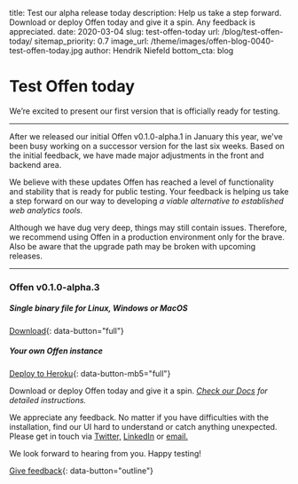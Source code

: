 title: Test our alpha release today
description: Help us take a step forward. Download or deploy Offen today and give it a spin. Any feedback is appreciated.
date: 2020-03-04
slug: test-offen-today
url: /blog/test-offen-today/
sitemap_priority: 0.7
image_url: /theme/images/offen-blog-0040-test-offen-today.jpg
author: Hendrik Niefeld
bottom_cta: blog

# Test Offen today

We’re excited to present our first version that is officially ready for testing.

---

After we released our initial Offen v0.1.0-alpha.1 in January this year, we've been busy working on a successor version for the last six weeks. Based on the initial feedback, we have made major adjustments in the front and backend area.

We believe with these updates Offen has reached a level of functionality and stability that is ready for public testing. Your feedback is helping us take a step forward on our way to developing *a viable alternative to established web analytics tools.*

Although we have dug very deep, things may still contain issues. Therefore, we recommend using Offen in a production environment only for the brave. Also be aware that the upgrade path may be broken with upcoming releases.  

---

### Offen v0.1.0-alpha.3

##### Single binary file for Linux, Windows or MacOS
[Download](https://get.offen.dev/){: data-button="full"}

##### Your own Offen instance
[Deploy to Heroku](https://heroku.com/deploy?template=https://github.com/offen/heroku/tree/master){: data-button-mb5="full"}

Download or deploy Offen today and give it a spin. *[Check our Docs](https://docs.offen.dev/) for detailed instructions.*

We appreciate any feedback. No matter if you have difficulties with the installation, find our UI hard to understand or catch anything unexpected. Please get in touch via [Twitter,](https://twitter.com/hioffen) [LinkedIn](https://www.linkedin.com/company/hioffen/) or [email.](mailto:hioffen@posteo.de)

We look forward to hearing from you. Happy testing!

[Give feedback](mailto:hioffen@posteo.de){: data-button="outline"}

